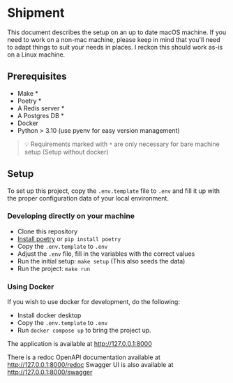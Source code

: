 # Shipment
This document describes the setup on an up to date macOS machine. If you need to work on a non-mac machine, please keep in mind that you'll need to adapt things to suit your needs in places.
I reckon this should work as-is on a Linux machine.


## Prerequisites
- Make *
- Poetry *
- A Redis server *
- A Postgres DB *
- Docker
- Python > 3.10 (use pyenv for easy version management)


> 💡
> Requirements marked with `*` are only necessary for bare machine setup (Setup without docker)

## Setup

To set up this project, copy the `.env.template` file to `.env` and fill it up with the proper configuration data of your local environment.

### Developing directly on your machine

- Clone this repository
- [Install poetry](https://python-poetry.org/docs/) or `pip install poetry`
- Copy the `.env.template` to `.env`
- Adjust the `.env` file, fill in the variables with the correct values
- Run the initial setup: `make setup` (This also seeds the data)
- Run the project: `make run`

### Using Docker

If you wish to use docker for development, do the following:
- Install docker desktop
- Copy the `.env.template` to `.env`
- Run `docker compose up` to bring the project up.

The application is available at http://127.0.0.1:8000

There is a redoc OpenAPI documentation available at http://127.0.0.1:8000/redoc
Swagger UI is also available at http://127.0.0.1:8000/swagger
